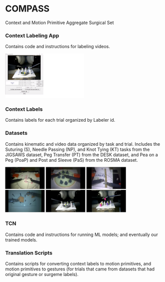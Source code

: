 # COMPASS
Context and Motion Primitive Aggregate Surgical Set

### Context Labeling App 
Contains code and instructions for labeling videos.

<img src="https://github.com/UVA-DSA/COMPASS/blob/main/Figures/poap_app_2.png" width="50%">

### Context Labels
Contains labels for each trial organized by Labeler id.

### Datasets
Contains kinematic and video data organized by task and trial.
Includes the Suturing (S), Needle Passing (NP), and Knot Tying (KT) tasks from the JIGSAWS dataset, Peg Transfer (PT) from the DESK dataset, and Pea on a Peg (PoaP) and Post and Sleeve (PaS) from the ROSMA dataset.

<img src="https://github.com/UVA-DSA/COMPASS/blob/main/Figures/suturing_frame.png" width="25%">
<img src="https://github.com/UVA-DSA/COMPASS/blob/main/Figures/needle_passing_frame.png" width="25%">
<img src="https://github.com/UVA-DSA/COMPASS/blob/main/Figures/knot_tying_frame.png" width="25%">
<img src="https://github.com/UVA-DSA/COMPASS/blob/main/Figures/PT_frame.png" width="25%">
<img src="https://github.com/UVA-DSA/COMPASS/blob/main/Figures/PoaP_frame.png" width="25%">
<img src="https://github.com/UVA-DSA/COMPASS/blob/main/Figures/PaS_frame.png" width="25%">

### TCN
Contains code and instructions for running ML models; and eventually our trained models.

### Translation Scripts
Contains scripts for converting context labels to motion primitives, and motion primitives to gestures (for trials that came from datasets that had original gesture or surgeme labels).

